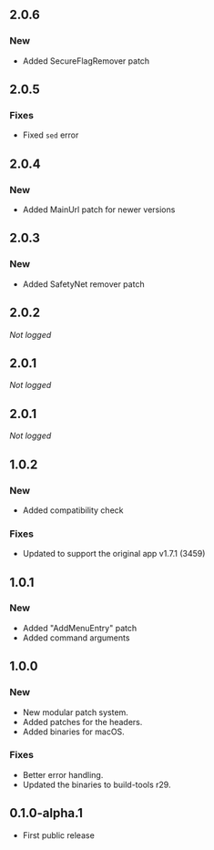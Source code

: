 ## 2.0.6
### New
* Added SecureFlagRemover patch

## 2.0.5
### Fixes
* Fixed `sed` error

## 2.0.4
### New
* Added MainUrl patch for newer versions

## 2.0.3
### New
* Added SafetyNet remover patch

## 2.0.2
_Not logged_

## 2.0.1
_Not logged_

## 2.0.1
_Not logged_

## 1.0.2
### New
* Added compatibility check

### Fixes
* Updated to support the original app v1.7.1 (3459)

## 1.0.1
### New
* Added "AddMenuEntry" patch
* Added command arguments

## 1.0.0
### New
* New modular patch system.
* Added patches for the headers.
* Added binaries for macOS.

### Fixes
* Better error handling.
* Updated the binaries to build-tools r29.

## 0.1.0-alpha.1
*  First public release